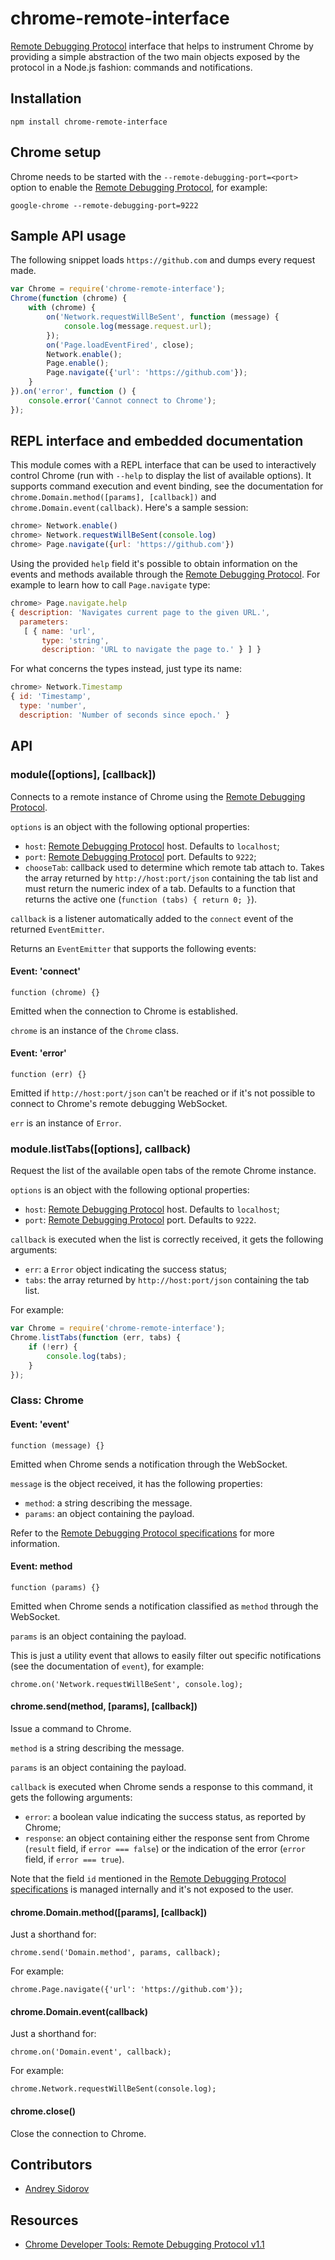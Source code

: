 chrome-remote-interface
=======================

[Remote Debugging Protocol][1] interface that helps to instrument Chrome by
providing a simple abstraction of the two main objects exposed by the protocol
in a Node.js fashion: commands and notifications.

Installation
------------

    npm install chrome-remote-interface

Chrome setup
------------

Chrome needs to be started with the `--remote-debugging-port=<port>` option to
enable the [Remote Debugging Protocol][1], for example:

    google-chrome --remote-debugging-port=9222

Sample API usage
----------------

The following snippet loads `https://github.com` and dumps every request made.

```javascript
var Chrome = require('chrome-remote-interface');
Chrome(function (chrome) {
    with (chrome) {
        on('Network.requestWillBeSent', function (message) {
            console.log(message.request.url);
        });
        on('Page.loadEventFired', close);
        Network.enable();
        Page.enable();
        Page.navigate({'url': 'https://github.com'});
    }
}).on('error', function () {
    console.error('Cannot connect to Chrome');
});
```

REPL interface and embedded documentation
-----------------------------------------

This module comes with a REPL interface that can be used to interactively
control Chrome (run with `--help` to display the list of available options). It
supports command execution and event binding, see the documentation for
`chrome.Domain.method([params], [callback])` and
`chrome.Domain.event(callback)`. Here's a sample session:

```javascript
chrome> Network.enable()
chrome> Network.requestWillBeSent(console.log)
chrome> Page.navigate({url: 'https://github.com'})
```

Using the provided `help` field it's possible to obtain information on the
events and methods available through the [Remote Debugging Protocol][1]. For
example to learn how to call `Page.navigate` type:

```javascript
chrome> Page.navigate.help
{ description: 'Navigates current page to the given URL.',
  parameters:
   [ { name: 'url',
       type: 'string',
       description: 'URL to navigate the page to.' } ] }
```

For what concerns the types instead, just type its name:

```javascript
chrome> Network.Timestamp
{ id: 'Timestamp',
  type: 'number',
  description: 'Number of seconds since epoch.' }
```

API
---

### module([options], [callback])

Connects to a remote instance of Chrome using the [Remote Debugging
Protocol][1].

`options` is an object with the following optional properties:

- `host`: [Remote Debugging Protocol][1] host. Defaults to `localhost`;
- `port`: [Remote Debugging Protocol][1] port. Defaults to `9222`;
- `chooseTab`: callback used to determine which remote tab attach to. Takes the
  array returned by `http://host:port/json` containing the tab list and must
  return the numeric index of a tab. Defaults to a function that returns the
  active one (`function (tabs) { return 0; }`).

`callback` is a listener automatically added to the `connect` event of the
returned `EventEmitter`.

Returns an `EventEmitter` that supports the following events:

#### Event: 'connect'

    function (chrome) {}

Emitted when the connection to Chrome is established.

`chrome` is an instance of the `Chrome` class.

#### Event: 'error'

    function (err) {}

Emitted if `http://host:port/json` can't be reached or if it's not possible to
connect to Chrome's remote debugging WebSocket.

`err` is an instance of `Error`.

### module.listTabs([options], callback)

Request the list of the available open tabs of the remote Chrome instance.

`options` is an object with the following optional properties:

- `host`: [Remote Debugging Protocol][1] host. Defaults to `localhost`;
- `port`: [Remote Debugging Protocol][1] port. Defaults to `9222`.

`callback` is executed when the list is correctly received, it gets the
following arguments:

- `err`: a `Error` object indicating the success status;
- `tabs`: the array returned by `http://host:port/json` containing the tab list.

For example:

```javascript
var Chrome = require('chrome-remote-interface');
Chrome.listTabs(function (err, tabs) {
    if (!err) {
        console.log(tabs);
    }
});
```

### Class: Chrome

#### Event: 'event'

    function (message) {}

Emitted when Chrome sends a notification through the WebSocket.

`message` is the object received, it has the following properties:

- `method`: a string describing the message.
- `params`: an object containing the payload.

Refer to the [Remote Debugging Protocol specifications][1] for more information.

#### Event: method

    function (params) {}

Emitted when Chrome sends a notification classified as `method` through the
WebSocket.

`params` is an object containing the payload.

This is just a utility event that allows to easily filter out specific
notifications (see the documentation of `event`), for example:

    chrome.on('Network.requestWillBeSent', console.log);

#### chrome.send(method, [params], [callback])

Issue a command to Chrome.

`method` is a string describing the message.

`params` is an object containing the payload.

`callback` is executed when Chrome sends a response to this command, it gets the
following arguments:

- `error`: a boolean value indicating the success status, as reported by Chrome;
- `response`: an object containing either the response sent from Chrome
  (`result` field, if `error === false`) or the indication of the error (`error`
  field, if `error === true`).

Note that the field `id` mentioned in the [Remote Debugging Protocol
specifications][1] is managed internally and it's not exposed to the user.

#### chrome.Domain.method([params], [callback])

Just a shorthand for:

    chrome.send('Domain.method', params, callback);

For example:

    chrome.Page.navigate({'url': 'https://github.com'});

#### chrome.Domain.event(callback)

Just a shorthand for:

    chrome.on('Domain.event', callback);

For example:

    chrome.Network.requestWillBeSent(console.log);

#### chrome.close()

Close the connection to Chrome.

Contributors
------------

- [Andrey Sidorov](https://github.com/sidorares)

Resources
---------

- [Chrome Developer Tools: Remote Debugging Protocol v1.1][1]

[1]: https://developer.chrome.com/devtools/docs/protocol/1.1/index
